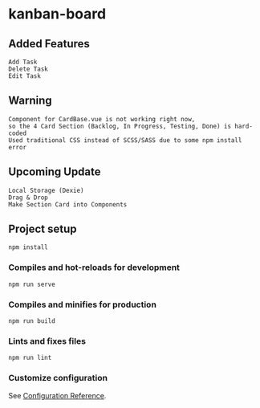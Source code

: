 # kanban-board
## Added Features
```
Add Task
Delete Task
Edit Task
```
## Warning
```
Component for CardBase.vue is not working right now,
so the 4 Card Section (Backlog, In Progress, Testing, Done) is hard-coded
Used traditional CSS instead of SCSS/SASS due to some npm install error
```
## Upcoming Update
```
Local Storage (Dexie)
Drag & Drop
Make Section Card into Components
```
## Project setup
```
npm install
```

### Compiles and hot-reloads for development
```
npm run serve
```

### Compiles and minifies for production
```
npm run build
```

### Lints and fixes files
```
npm run lint
```

### Customize configuration
See [Configuration Reference](https://cli.vuejs.org/config/).

